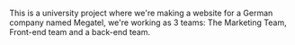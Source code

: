 This is a university project where we're making a website for a German company named Megatel, we're working as 3 teams: The Marketing Team, Front-end team and a back-end team.

